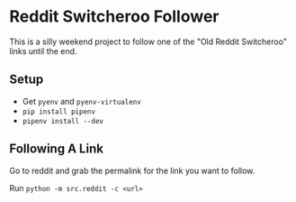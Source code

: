 # Reddit Switcheroo Follower

This is a silly weekend project to follow one of the "Old Reddit Switcheroo" links until the end.

## Setup

* Get `pyenv` and `pyenv-virtualenv`
* `pip install pipenv`
* `pipenv install --dev`

## Following A Link

Go to reddit and grab the permalink for the link you want to follow.

Run `python -m src.reddit -c <url>`